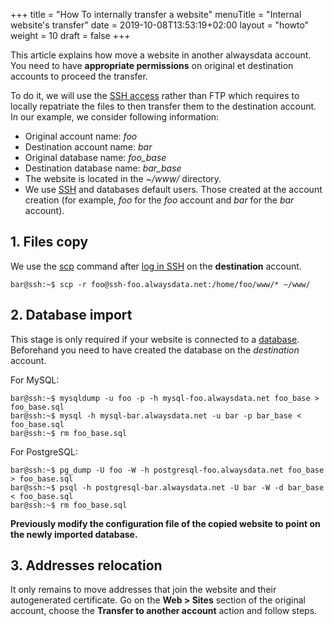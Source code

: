 +++
title = "How To internally transfer a website"
menuTitle = "Internal website's transfer"
date = 2019-10-08T13:53:19+02:00
layout = "howto"
weight = 10
draft = false
+++

This article explains how move a website in another alwaysdata account. You need to have **appropriate permissions** on original et destination accounts to proceed the transfer.

To do it, we will use the [SSH access]() rather than FTP which requires to locally repatriate the files to then transfer them to the destination account.
In our example, we consider following information:

- Original account name: _foo_
- Destination account name: _bar_
- Original database name: _foo\_base_
- Destination database name: _bar\_base_
- The website is located in the _~/www/_ directory.
- We use [SSH]() and databases default users. Those created at the account creation (for example, _foo_ for the _foo_ account and _bar_ for the _bar_ account).


## 1. Files copy

We use the [scp](https://linux.die.net/man/1/scp "scp") command after [log in SSH]() on the **destination** account.

```
bar@ssh:~$ scp -r foo@ssh-foo.alwaysdata.net:/home/foo/www/* ~/www/
```

## 2. Database import

This stage is only required if your website is connected to a [database]().
Beforehand you need to have created the database on the _destination_ account.

For MySQL:

```
bar@ssh:~$ mysqldump -u foo -p -h mysql-foo.alwaysdata.net foo_base > foo_base.sql
bar@ssh:~$ mysql -h mysql-bar.alwaysdata.net -u bar -p bar_base < foo_base.sql
bar@ssh:~$ rm foo_base.sql
```

For PostgreSQL:

```
bar@ssh:~$ pg_dump -U foo -W -h postgresql-foo.alwaysdata.net foo_base > foo_base.sql
bar@ssh:~$ psql -h postgresql-bar.alwaysdata.net -U bar -W -d bar_base < foo_base.sql
bar@ssh:~$ rm foo_base.sql
```

**Previously modify the configuration file of the copied website to point on the newly imported database.**

 
## 3. Addresses relocation

It only remains to move addresses that join the website and their autogenerated certificate.
Go on the **Web > Sites** section of the original account, choose the **Transfer to another account** action and follow steps.

